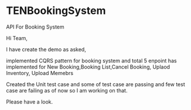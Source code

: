 # TENBookingSystem
API For Booking System

Hi Team,

I have create the demo as asked,

implemented CQRS pattern for booking system and total 5 enpoint has implemented for New Booking,Booking List,Cancel Booking, Uplaod Inventory, Upload Memebrs

Created the Unit test case and some of test case are passing and few test case are failing as of now so I am working on that.


Please have a look.
